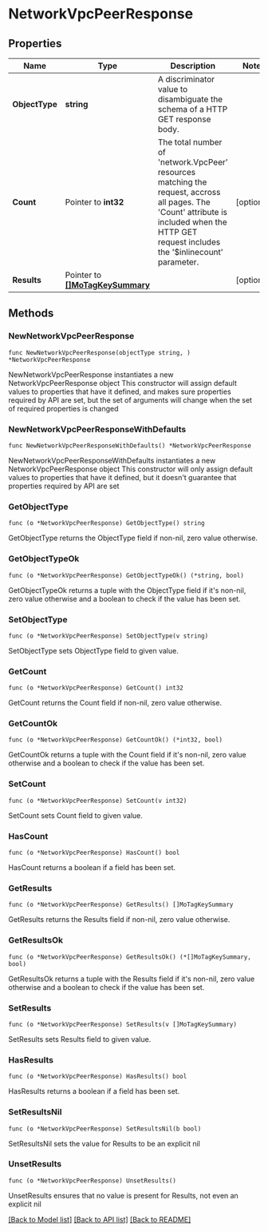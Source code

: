 # NetworkVpcPeerResponse

## Properties

Name | Type | Description | Notes
------------ | ------------- | ------------- | -------------
**ObjectType** | **string** | A discriminator value to disambiguate the schema of a HTTP GET response body. | 
**Count** | Pointer to **int32** | The total number of &#39;network.VpcPeer&#39; resources matching the request, accross all pages. The &#39;Count&#39; attribute is included when the HTTP GET request includes the &#39;$inlinecount&#39; parameter. | [optional] 
**Results** | Pointer to [**[]MoTagKeySummary**](MoTagKeySummary.md) |  | [optional] 

## Methods

### NewNetworkVpcPeerResponse

`func NewNetworkVpcPeerResponse(objectType string, ) *NetworkVpcPeerResponse`

NewNetworkVpcPeerResponse instantiates a new NetworkVpcPeerResponse object
This constructor will assign default values to properties that have it defined,
and makes sure properties required by API are set, but the set of arguments
will change when the set of required properties is changed

### NewNetworkVpcPeerResponseWithDefaults

`func NewNetworkVpcPeerResponseWithDefaults() *NetworkVpcPeerResponse`

NewNetworkVpcPeerResponseWithDefaults instantiates a new NetworkVpcPeerResponse object
This constructor will only assign default values to properties that have it defined,
but it doesn't guarantee that properties required by API are set

### GetObjectType

`func (o *NetworkVpcPeerResponse) GetObjectType() string`

GetObjectType returns the ObjectType field if non-nil, zero value otherwise.

### GetObjectTypeOk

`func (o *NetworkVpcPeerResponse) GetObjectTypeOk() (*string, bool)`

GetObjectTypeOk returns a tuple with the ObjectType field if it's non-nil, zero value otherwise
and a boolean to check if the value has been set.

### SetObjectType

`func (o *NetworkVpcPeerResponse) SetObjectType(v string)`

SetObjectType sets ObjectType field to given value.


### GetCount

`func (o *NetworkVpcPeerResponse) GetCount() int32`

GetCount returns the Count field if non-nil, zero value otherwise.

### GetCountOk

`func (o *NetworkVpcPeerResponse) GetCountOk() (*int32, bool)`

GetCountOk returns a tuple with the Count field if it's non-nil, zero value otherwise
and a boolean to check if the value has been set.

### SetCount

`func (o *NetworkVpcPeerResponse) SetCount(v int32)`

SetCount sets Count field to given value.

### HasCount

`func (o *NetworkVpcPeerResponse) HasCount() bool`

HasCount returns a boolean if a field has been set.

### GetResults

`func (o *NetworkVpcPeerResponse) GetResults() []MoTagKeySummary`

GetResults returns the Results field if non-nil, zero value otherwise.

### GetResultsOk

`func (o *NetworkVpcPeerResponse) GetResultsOk() (*[]MoTagKeySummary, bool)`

GetResultsOk returns a tuple with the Results field if it's non-nil, zero value otherwise
and a boolean to check if the value has been set.

### SetResults

`func (o *NetworkVpcPeerResponse) SetResults(v []MoTagKeySummary)`

SetResults sets Results field to given value.

### HasResults

`func (o *NetworkVpcPeerResponse) HasResults() bool`

HasResults returns a boolean if a field has been set.

### SetResultsNil

`func (o *NetworkVpcPeerResponse) SetResultsNil(b bool)`

 SetResultsNil sets the value for Results to be an explicit nil

### UnsetResults
`func (o *NetworkVpcPeerResponse) UnsetResults()`

UnsetResults ensures that no value is present for Results, not even an explicit nil

[[Back to Model list]](../README.md#documentation-for-models) [[Back to API list]](../README.md#documentation-for-api-endpoints) [[Back to README]](../README.md)


